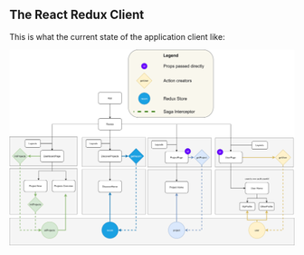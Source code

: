 ## The React Redux Client

This is what the current state of the application client like:

![Alt services_scheme](./react_client.png)

